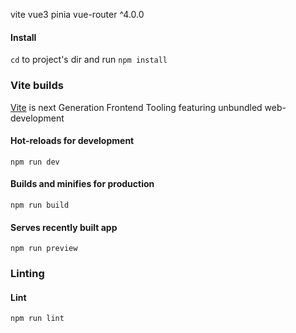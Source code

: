 
vite
vue3
pinia
vue-router ^4.0.0

#### Install

`cd` to project's dir and run `npm install`

### Vite builds

[Vite](https://vitejs.dev) is next Generation Frontend Tooling featuring unbundled web-development

#### Hot-reloads for development

```
npm run dev
```

#### Builds and minifies for production

```
npm run build
```

#### Serves recently built app

```
npm run preview
```

### Linting

#### Lint

```
npm run lint
```


